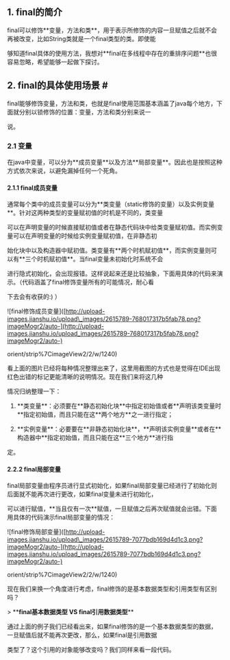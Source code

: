 ## 1. final的简介

final可以修饰\*\*变量，方法和类\*\*，用于表示所修饰的内容一旦赋值之后就不会再被改变，比如String类就是一个final类型的类。即使能

够知道final具体的使用方法，我想对\*\*final在多线程中存在的重排序问题\*\*也很容易忽略，希望能够一起做下探讨。

## 2. final的具体使用场景 \#

final能够修饰变量，方法和类，也就是final使用范围基本涵盖了java每个地方，下面就分别以锁修饰的位置：变量，方法和类分别来说一

说。

###  2.1 变量

在java中变量，可以分为\*\*成员变量\*\*以及方法\*\*局部变量\*\*。因此也是按照这种方式依次来说，以避免漏掉任何一个死角。

####  2.1.1 final成员变量

通常每个类中的成员变量可以分为\*\*类变量（static修饰的变量）以及实例变量\*\*。针对这两种类型的变量赋初值的时机是不同的，类变量

可以在声明变量的时候直接赋初值或者在静态代码块中给类变量赋初值。而实例变量可以在声明变量的时候给实例变量赋初值，在非静态初

始化块中以及构造器中赋初值。类变量有\*\*两个时机赋初值\*\*，而实例变量则可以有\*\*三个时机赋初值\*\*。当final变量未初始化时系统不会

进行隐式初始化，会出现报错。这样说起来还是比较抽象，下面用具体的代码来演示。（代码涵盖了final修饰变量所有的可能情况，耐心看

下去会有收获的:\) ）

!\[final修饰成员变量\]\([http://upload-images.jianshu.io/upload\_images/2615789-768017317b5fab78.png?imageMogr2/auto-](http://upload-images.jianshu.io/upload_images/2615789-768017317b5fab78.png?imageMogr2/auto-)

orient/strip%7CimageView2/2/w/1240\)

看上面的图片已经将每种情况整理出来了，这里用截图的方式也是觉得在IDE出现红色出错的标记更能清晰的说明情况。现在我们来将这几种

情况归纳整理一下：

1. \*\*类变量\*\*：必须要在\*\*静态初始化块\*\*中指定初始值或者\*\*声明该类变量时\*\*指定初始值，而且只能在这\*\*两个地方\*\*之一进行指定；

2. \*\*实例变量\*\*：必要要在\*\*非静态初始化块\*\*，\*\*声明该实例变量\*\*或者在\*\*构造器中\*\*指定初始值，而且只能在这\*\*三个地方\*\*进行指

定。

####  2.2.2 final局部变量

final局部变量由程序员进行显式初始化，如果final局部变量已经进行了初始化则后面就不能再次进行更改，如果final变量未进行初始化，

可以进行赋值，\*\*当且仅有一次\*\*赋值，一旦赋值之后再次赋值就会出错。下面用具体的代码演示final局部变量的情况：

!\[final修饰局部变量\]\([http://upload-images.jianshu.io/upload\_images/2615789-7077bdb169d4d1c3.png?imageMogr2/auto-](http://upload-images.jianshu.io/upload_images/2615789-7077bdb169d4d1c3.png?imageMogr2/auto-)

orient/strip%7CimageView2/2/w/1240\)

现在我们来换一个角度进行考虑，final修饰的是基本数据类型和引用类型有区别吗？

&gt; \*\***final基本数据类型  VS final引用数据类型**\*\*

通过上面的例子我们已经看出来，如果final修饰的是一个基本数据类型的数据，一旦赋值后就不能再次更改，那么，如果final是引用数据

类型了？这个引用的对象能够改变吗？我们同样来看一段代码。

